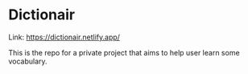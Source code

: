 # Dictionair

Link: https://dictionair.netlify.app/

This is the repo for a private project that aims to help user learn some vocabulary.
